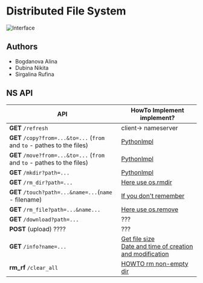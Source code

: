 # Distributed File System

![Interface](https://i.imgur.com/EByMnnR.png)

## Authors

-   Bogdanova Alina
-   Dubina Nikita
-   Sirgalina Rufina

## NS API

| API                                                                     | HowTo Implement implement?                                                                                                                                                                                                                       |
| ----------------------------------------------------------------------- | ------------------------------------------------------------------------------------------------------------------------------------------------------------------------------------------------------------------------------------------------ |
| **GET** `/refresh`                                                      | client-> nameserver                                                                                                                                                                                                                              |
| **GET** `/copy?from=...&to=...` (`from` and `to` - pathes to the files) | [PythonImpl](https://stackoverflow.com/questions/123198/how-do-i-copy-a-file-in-python)                                                                                                                                                          |
| **GET** `/move?from=...&to=...` (`from` and `to` - pathes to the files) | [PythonImpl](https://stackoverflow.com/questions/8858008/how-to-move-a-file)                                                                                                                                                                     |
| **GET** `/mkdir?path=...`                                               | [PythonImpl](https://thispointer.com/how-to-create-a-directory-in-python/)                                                                                                                                                                       |
| **GET** `/rm_dir?path=...`                                              | [Here use os.rmdir](https://stackoverflow.com/questions/6996603/how-to-delete-a-file-or-folder)                                                                                                                                                  |
| **GET** `/touch?path=...&name=...`(`name` - filename)                   | [If you don't remember](https://stackoverflow.com/questions/12654772/create-empty-file-using-python)                                                                                                                                             |
| **GET** `/rm_file?path=...&name...`                                     | [Here use os.remove](https://stackoverflow.com/questions/6996603/how-to-delete-a-file-or-folder)                                                                                                                                                 |
| **GET** `/download?path=...`                                            | ???                                                                                                                                                                                                                                              |
| **POST** (upload) ????                                                  | ???                                                                                                                                                                                                                                              |
| **GET** `/info?name=...`                                                | [Get file size](https://stackoverflow.com/questions/6591931/getting-file-size-in-python) <br>[Date and time of creation and modification](https://stackoverflow.com/questions/237079/how-to-get-file-creation-modification-date-times-in-python) |
| **rm_rf** `/clear_all`                                                  | [HOWTO rm non-empty dir](https://stackoverflow.com/questions/303200/how-do-i-remove-delete-a-folder-that-is-not-empty)                                                                                                                           |
